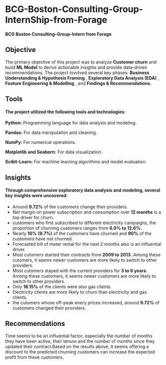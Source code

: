 # BCG-Boston-Consulting-Group-InternShip-from-Forage

#### BCG Boston Consulting-Group-Intern from Forage




## **Objective**
The primary objective of this project was to analyze **Customer churn** and build **ML Model** to derive actionable insights and provide data-driven recommendations. The project involved several key phases: **Business Understanding & Hypothesis Framing** , **Exploratory Data Analysis (EDA)** , **Feature Engineering & Modelling** , and **Findings & Recommendations.**


## **Tools**
#### The project utilized the following tools and technologies:

**Python:** Programming language for data analysis and modeling.

**Pandas:** For data manipulation and cleaning.

**NumPy:** For numerical operations.

**Matplotlib and Seaborn:** For data visualization.

**Scikit-Learn:** For machine learning algorithms and model evaluation.


## **Insights**
#### Through comprehensive exploratory data analysis and modeling, several key insights were uncovered:

- Around **9.72%** of the customers change their providers.
- Net margin on power subscription and consumption over **12 months** is a top driver for churn.
- customers who first subscribed to different electricity campaigns, the proportion of churning customers ranges from **6.0% to 12.6%.**
- Nearly **10%** **(9.7%)** of the customers have churned and **90%** of the customers have not churned.
- Forecasted bill of meter rental for the next 2 months also is an influential driver.
- Most cutomers started their contracts from **2009 to 2013.** Among these cutomers, it seems newer customers are more likely to switch to other providers.
- Most cutomers stayed with the current providers for **3 to 6 years.** Among these customers, it seems newer customers are more likely to switch to other providers.
- Only **18.15%** of the clients were also gas clients.
- Electricity clients are more likely to churn than electricity and gas clients.
- the cutomers whose off-peak enery prices increased, around **9.72%** of customers changed their providers.



## **Recommendations**
Time seems to be an influential factor, especially the number of months they have been active, their tenure and the number of months since they updated their contract.Based on the results above, it seems offering a discount to the predicted churning customers can increase the expected profit from these customers.





